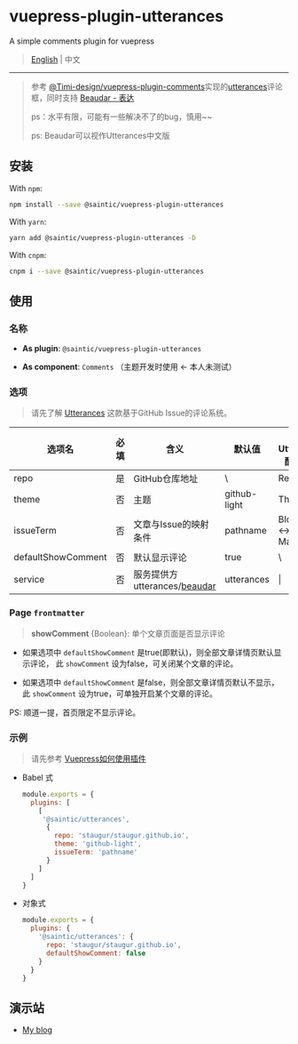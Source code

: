 # vuepress-plugin-utterances

A simple comments plugin for vuepress

> [English](README.md) | 中文

---

> 参考 [@Timi-design/vuepress-plugin-comments](https://github.com/Timi-design/vuepress-plugin-timi/tree/master/vuepress-plugin-comments)实现的[utterances](https://utteranc.es/)评论框，同时支持 [Beaudar - 表达](https://beaudar.lipk.org/)
>
> ps：水平有限，可能有一些解决不了的bug，慎用~~
>
> ps: Beaudar可以视作Utterances中文版

## 安装

With `npm`:

```bash
npm install --save @saintic/vuepress-plugin-utterances
```

With `yarn`:

```bash
yarn add @saintic/vuepress-plugin-utterances -D
```

With `cnpm`:

```bash
cnpm i --save @saintic/vuepress-plugin-utterances
```

## 使用

### 名称

- **As plugin**: `@saintic/vuepress-plugin-utterances`

- **As component**: `Comments` （主题开发时使用 <- 本人未测试）

### 选项

> 请先了解 [Utterances](https://utteranc.es) 这款基于GitHub Issue的评论系统。

|  选项名 | 必填 |  含义              |  默认值       |  对应Utterances配置项目 |
| ------ | ----|--------------------| ------------ | ----------------------|
|  repo  |  是  |  GitHub仓库地址     | \            | Repository |
|  theme |  否  |  主题               | github-light | Theme|
|  issueTerm |否|  文章与Issue的映射条件 | pathname   | Blog Post ↔️ Issue Mapping |
| defaultShowComment|否|默认显示评论     | true       |    \       |
| service | 否  | 服务提供方 utterances/[beaudar](https://beaudar.lipk.org)|utterances|\|

### Page `frontmatter`

> **showComment** {Boolean}: 单个文章页面是否显示评论

- 如果选项中 `defaultShowComment` 是true(即默认)，则全部文章详情页默认显示评论，
  此 `showComment` 设为false，可关闭某个文章的评论。

- 如果选项中 `defaultShowComment` 是false，则全部文章详情页默认不显示，
  此 `showComment` 设为true，可单独开启某个文章的评论。

PS: 顺道一提，首页限定不显示评论。

### 示例

> 请先参考 [Vuepress如何使用插件](https://vuepress.vuejs.org/zh/plugin/using-a-plugin.html)

- Babel 式

  ```javascript
  module.exports = {
    plugins: [
      [
       '@saintic/utterances',
        {
          repo: 'staugur/staugur.github.io',
          theme: 'github-light',
          issueTerm: 'pathname'
        }
      ]
    ]
  }
  ```

- 对象式

  ```javascript
  module.exports = {
    plugins: {
      '@saintic/utterances': {
        repo: 'staugur/staugur.github.io',
        defaultShowComment: false
      }
    }
  }
  ```

## 演示站

- [My blog](https://blog.saintic.com)
